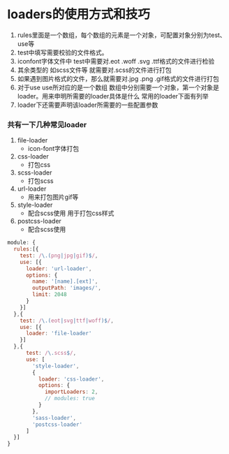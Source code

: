 # loaders的使用方式和技巧

1. rules里面是一个数组，每个数组的元素是一个对象，可配置对象分别为test、use等
2. test中填写需要校验的文件格式。
3. iconfont字体文件中 test中需要对.eot .woff .svg .ttf格式的文件进行检验
4. 其余类型的 如scss文件等 就需要对.scss的文件进行打包
5. 如果遇到图片格式的文件，那么就需要对.jpg .png .gif格式的文件进行打包
6. 对于use use所对应的是一个数组 数组中分别需要一个对象，第一个对象是loader。用来申明所需要的loader具体是什么 常用的loader下面有列举
7. loader下还需要声明该loader所需要的一些配置参数

### 共有一下几种常见loader

1. file-loader
   * icon-font字体打包
2. css-loader
   * 打包css
3. scss-loader
   * 打包scss
4. url-loader
   * 用来打包图片gif等
5. style-loader
   * 配合scss使用 用于打包css样式
6. postcss-loader
   * 配合scss使用

  ```javascript
  module: {
    rules:[{
      test: /\.(png|jpg|gif)$/,
      use: [{
        loader: 'url-loader',
        options: {
          name: '[name].[ext]',
          outputPath: 'images/',
          limit: 2048
        }
      }]
    },{
      test: /\.(eot|svg|ttf|woff)$/,
      use: [{
        loader: 'file-loader'
      }]
    },{
        test: /\.scss$/,
        use: [
          'style-loader',
          {
            loader: 'css-loader',
            options: {
              importLoaders: 2,
              // modules: true
            }
          },
          'sass-loader',
          'postcss-loader'
        ]
    }]
  }

  ```